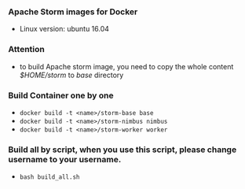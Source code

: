 ### Apache Storm images for Docker

* Linux version: ubuntu 16.04

### Attention
* to build Apache storm image, you need to copy the whole content _$HOME/storm_ to _base_ directory

### Build Container one by one
* ```docker build -t <name>/storm-base base```
* ```docker build -t <name>/storm-nimbus nimbus```
* ```docker build -t <name>/storm-worker worker```

### Build all by script, when you use this script, please change username to your username. 
* ```bash build_all.sh```